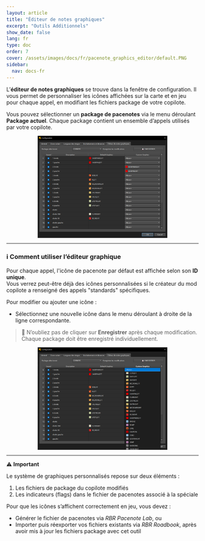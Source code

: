 ```yaml
---
layout: article
title: "Éditeur de notes graphiques"
excerpt: "Outils Additionnels"
show_date: false
lang: fr
type: doc
order: 7
cover: /assets/images/docs/fr/pacenote_graphics_editor/default.PNG
sidebar:
  nav: docs-fr
---
```


L’**éditeur de notes graphiques** se trouve dans la fenêtre de configuration. Il vous permet de personnaliser les icônes affichées sur la carte et en jeu pour chaque appel, en modifiant les fichiers package de votre copilote.

Vous pouvez sélectionner un **package de pacenotes** via le menu déroulant **Package actuel**. Chaque package contient un ensemble d’appels utilisés par votre copilote.

<div class="cell cell--12 cell--md-6">
  <figure>
    <a data-gallery href="/assets/images/docs/fr/pacenote_graphics_editor/default.PNG">
      <img src="/assets/images/docs/fr/pacenote_graphics_editor/default.PNG" style="display: block; margin: 0 auto; max-width: 80%;" alt="Éditeur de notes graphiques" />
    </a>
  </figure>
</div>

---

### ℹ️ Comment utiliser l’éditeur graphique

Pour chaque appel, l'icône de pacenote par défaut est affichée selon son **ID unique**.  
Vous verrez peut-être déjà des icônes personnalisées si le créateur du mod copilote a renseigné des appels "standards" spécifiques.

Pour modifier ou ajouter une icône :
- Sélectionnez une nouvelle icône dans le menu déroulant à droite de la ligne correspondante.

> 💾 N’oubliez pas de cliquer sur **Enregistrer** après chaque modification.  
> Chaque package doit être enregistré individuellement.

<div class="cell cell--12 cell--md-6">
  <figure>
    <a data-gallery href="/assets/images/docs/fr/pacenote_graphics_editor/combobox.PNG">
      <img src="/assets/images/docs/fr/pacenote_graphics_editor/combobox.PNG" style="display: block; margin: 0 auto; max-width: 80%;" alt="Menu déroulant des icônes" />
    </a>
  </figure>
</div>

---

⚠️ **Important**

Le système de graphiques personnalisés repose sur deux éléments :

1. Les fichiers de package du copilote modifiés  
2. Les indicateurs (flags) dans le fichier de pacenotes associé à la spéciale

Pour que les icônes s’affichent correctement en jeu, vous devez :
- Générer le fichier de pacenotes via *RBR Pacenote Lab*, ou  
- Importer puis réexporter vos fichiers existants via *RBR Roadbook*, après avoir mis à jour les fichiers package avec cet outil
